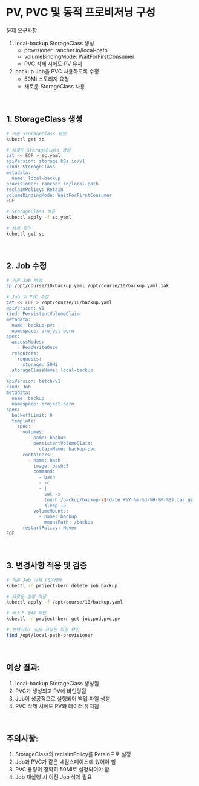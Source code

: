 # PV, PVC 및 동적 프로비저닝 구성

문제 요구사항:
1. local-backup StorageClass 생성
   - provisioner: rancher.io/local-path
   - volumeBindingMode: WaitForFirstConsumer
   - PVC 삭제 시에도 PV 유지
2. backup Job을 PVC 사용하도록 수정
   - 50Mi 스토리지 요청
   - 새로운 StorageClass 사용

<br/>

## 1. StorageClass 생성
```bash
# 기존 StorageClass 확인
kubectl get sc

# 새로운 StorageClass 생성
cat << EOF > sc.yaml
apiVersion: storage.k8s.io/v1
kind: StorageClass
metadata:
  name: local-backup
provisioner: rancher.io/local-path
reclaimPolicy: Retain
volumeBindingMode: WaitForFirstConsumer
EOF

# StorageClass 적용
kubectl apply -f sc.yaml

# 생성 확인
kubectl get sc
```

<br/>

## 2. Job 수정
```bash
# 기존 Job 백업
cp /opt/course/10/backup.yaml /opt/course/10/backup.yaml.bak

# Job 및 PVC 수정
cat << EOF > /opt/course/10/backup.yaml
apiVersion: v1
kind: PersistentVolumeClaim
metadata:
  name: backup-pvc
  namespace: project-bern
spec:
  accessModes:
    - ReadWriteOnce
  resources:
    requests:
      storage: 50Mi
  storageClassName: local-backup
---
apiVersion: batch/v1
kind: Job
metadata:
  name: backup
  namespace: project-bern
spec:
  backoffLimit: 0
  template:
    spec:
      volumes:
        - name: backup
          persistentVolumeClaim:
            claimName: backup-pvc
      containers:
        - name: bash
          image: bash:5
          command:
            - bash
            - -c
            - |
              set -x
              touch /backup/backup-\$(date +%Y-%m-%d-%H-%M-%S).tar.gz
              sleep 15
          volumeMounts:
            - name: backup
              mountPath: /backup
      restartPolicy: Never
EOF
```

<br/>

## 3. 변경사항 적용 및 검증
```bash
# 기존 Job 삭제 (있다면)
kubectl -n project-bern delete job backup

# 새로운 설정 적용
kubectl apply -f /opt/course/10/backup.yaml

# 리소스 상태 확인
kubectl -n project-bern get job,pod,pvc,pv

# 선택사항: 실제 저장된 파일 확인
find /opt/local-path-provisioner
```

<br/>

## 예상 결과:
1. local-backup StorageClass 생성됨
2. PVC가 생성되고 PV에 바인딩됨
3. Job이 성공적으로 실행되어 백업 파일 생성
4. PVC 삭제 시에도 PV와 데이터 유지됨

<br/>

## 주의사항:
1. StorageClass의 reclaimPolicy를 Retain으로 설정
2. Job과 PVC가 같은 네임스페이스에 있어야 함
3. PVC 용량이 정확히 50Mi로 설정되어야 함
4. Job 재실행 시 이전 Job 삭제 필요
